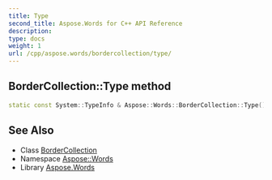 ```yaml
---
title: Type
second_title: Aspose.Words for C++ API Reference
description: 
type: docs
weight: 1
url: /cpp/aspose.words/bordercollection/type/
---
```

## BorderCollection::Type method




```cpp
static const System::TypeInfo & Aspose::Words::BorderCollection::Type()
```

## See Also

* Class [BorderCollection](../)
* Namespace [Aspose::Words](../../)
* Library [Aspose.Words](../../../)

